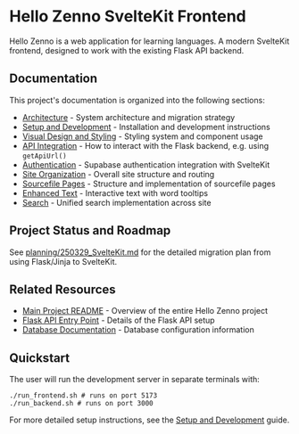 # Hello Zenno SvelteKit Frontend

Hello Zenno is a web application for learning languages. A modern SvelteKit frontend, designed to work with the existing Flask API backend.

## Documentation

This project's documentation is organized into the following sections:

- [Architecture](./docs/FRONTEND_SVELTEKIT_ARCHITECTURE.md) - System architecture and migration strategy
- [Setup and Development](./docs/SETUP.md) - Installation and development instructions
- [Visual Design and Styling](./docs/VISUAL_DESIGN_STYLING.md) - Styling system and component usage
- [API Integration](./docs/BACKEND_FLASK_API_INTEGRATION.md) - How to interact with the Flask backend, e.g. using `getApiUrl()`
- [Authentication](./docs/AUTHENTICATION_AUTHORISATION.md) - Supabase authentication integration with SvelteKit
- [Site Organization](./docs/SITE_ORGANISATION.md) - Overall site structure and routing
- [Sourcefile Pages](./docs/SOURCEFILE_PAGES.md) - Structure and implementation of sourcefile pages
- [Enhanced Text](./docs/ENHANCED_TEXT.md) - Interactive text with word tooltips
- [Search](./docs/SEARCH.md) - Unified search implementation across site

## Project Status and Roadmap

See [planning/250329_SvelteKit.md](../docs/planning/250329_SvelteKit.md) for the detailed migration plan from using Flask/Jinja to SvelteKit.

## Related Resources

- [Main Project README](../README.md) - Overview of the entire Hello Zenno project
- [Flask API Entry Point](../api/index.py) - Details of the Flask API setup
- [Database Documentation](../docs/DATABASE.md) - Database configuration information

## Quickstart

The user will run the development server in separate terminals with:

```
./run_frontend.sh # runs on port 5173
./run_backend.sh # runs on port 3000
```

For more detailed setup instructions, see the [Setup and Development](./docs/SETUP.md) guide.
